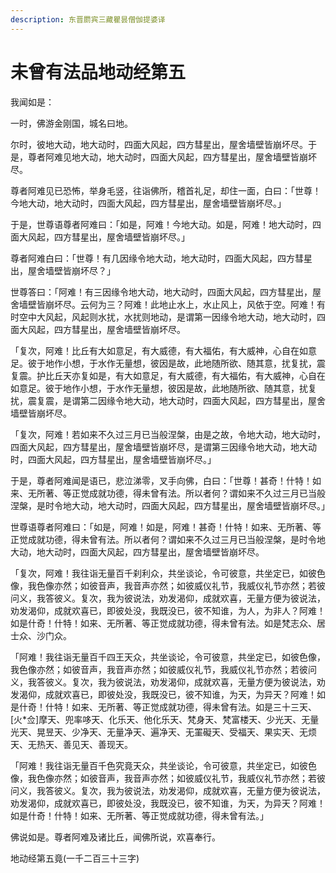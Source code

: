 ```yaml
---
description: 东晋罽宾三藏瞿昙僧伽提婆译
---
```


# 未曾有法品地动经第五

我闻如是：

一时，佛游金刚国，城名曰地。

尔时，彼地大动，地大动时，四面大风起，四方彗星出，屋舍墙壁皆崩坏尽。于是，尊者阿难见地大动，地大动时，四面大风起，四方彗星出，屋舍墙壁皆崩坏尽。

尊者阿难见已恐怖，举身毛竖，往诣佛所，稽首礼足，却住一面，白曰：「世尊！今地大动，地大动时，四面大风起，四方彗星出，屋舍墙壁皆崩坏尽。」

于是，世尊语尊者阿难曰：「如是，阿难！今地大动。如是，阿难！地大动时，四面大风起，四方彗星出，屋舍墙壁皆崩坏尽。」

尊者阿难白曰：「世尊！有几因缘令地大动，地大动时，四面大风起，四方彗星出，屋舍墙壁皆崩坏尽？」

世尊答曰：「阿难！有三因缘令地大动，地大动时，四面大风起，四方彗星出，屋舍墙壁皆崩坏尽。云何为三？阿难！此地止水上，水止风上，风依于空。阿难！有时空中大风起，风起则水扰，水扰则地动，是谓第一因缘令地大动，地大动时，四面大风起，四方彗星出，屋舍墙壁皆崩坏尽。

「复次，阿难！比丘有大如意足，有大威德，有大福佑，有大威神，心自在如意足。彼于地作小想，于水作无量想，彼因是故，此地随所欲、随其意，扰复扰，震复震。护比丘天亦复如是，有大如意足，有大威德，有大福佑，有大威神，心自在如意足。彼于地作小想，于水作无量想，彼因是故，此地随所欲、随其意，扰复扰，震复震，是谓第二因缘令地大动，地大动时，四面大风起，四方彗星出，屋舍墙壁皆崩坏尽。

「复次，阿难！若如来不久过三月已当般涅槃，由是之故，令地大动，地大动时，四面大风起，四方彗星出，屋舍墙壁皆崩坏尽，是谓第三因缘令地大动，地大动时，四面大风起，四方彗星出，屋舍墙壁皆崩坏尽。」

于是，尊者阿难闻是语已，悲泣涕零，叉手向佛，白曰：「世尊！甚奇！什特！如来、无所著、等正觉成就功德，得未曾有法。所以者何？谓如来不久过三月已当般涅槃，是时令地大动，地大动时，四面大风起，四方彗星出，屋舍墙壁皆崩坏尽。」

世尊语尊者阿难曰：「如是，阿难！如是，阿难！甚奇！什特！如来、无所著、等正觉成就功德，得未曾有法。所以者何？谓如来不久过三月已当般涅槃，是时令地大动，地大动时，四面大风起，四方彗星出，屋舍墙壁皆崩坏尽。

「复次，阿难！我往诣无量百千刹利众，共坐谈论，令可彼意，共坐定已，如彼色像，我色像亦然；如彼音声，我音声亦然；如彼威仪礼节，我威仪礼节亦然；若彼问义，我答彼义。复次，我为彼说法，劝发渴仰，成就欢喜，无量方便为彼说法，劝发渴仰，成就欢喜已，即彼处没，我既没已，彼不知谁，为人，为非人？阿难！如是什奇！什特！如来、无所著、等正觉成就功德，得未曾有法。如是梵志众、居士众、沙门众。

「阿难！我往诣无量百千四王天众，共坐谈论，令可彼意，共坐定已，如彼色像，我色像亦然；如彼音声，我音声亦然；如彼威仪礼节，我威仪礼节亦然；若彼问义，我答彼义。复次，我为彼说法，劝发渴仰，成就欢喜，无量方便为彼说法，劝发渴仰，成就欢喜已，即彼处没，我既没已，彼不知谁，为天，为异天？阿难！如是什奇！什特！如来、无所著、等正觉成就功德，得未曾有法。如是三十三天、\[火\*佥]摩天、兜率哆天、化乐天、他化乐天、梵身天、梵富楼天、少光天、无量光天、晃昱天、少净天、无量净天、遍净天、无罣礙天、受福天、果实天、无烦天、无热天、善见天、善现天。

「阿难！我往诣无量百千色究竟天众，共坐谈论，令可彼意，共坐定已，如彼色像，我色像亦然；如彼音声，我音声亦然；如彼威仪礼节，我威仪礼节亦然；若彼问义，我答彼义。复次，我为彼说法，劝发渴仰，成就欢喜，无量方便为彼说法，劝发渴仰，成就欢喜已，即彼处没，我既没已，彼不知谁，为天，为异天？阿难！如是什奇！什特！如来、无所著、等正觉成就功德，得未曾有法。」

佛说如是。尊者阿难及诸比丘，闻佛所说，欢喜奉行。

地动经第五竟(一千二百三十三字)
